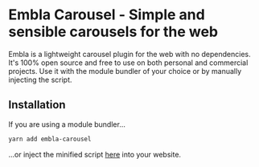 # Embla Carousel - Simple and sensible carousels for the web

Embla is a lightweight carousel plugin for the web with no dependencies. It's 100% open source and free to use on both personal and commercial projects. Use it with the module bundler of your choice or by manually injecting the script.

## Installation

If you are using a module bundler...

```bash
yarn add embla-carousel
```

...or inject the minified script [here](https://github.com/davidcetinkaya/embla-carousel/blob/master/sandbox/index.js) into your website.
